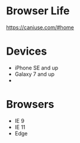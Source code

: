 # Browser Life

https://caniuse.com/#home

# Devices  
- iPhone SE and up 
- Galaxy 7 and up 
- 

# Browsers 
- IE 9
- IE 11
- Edge 
